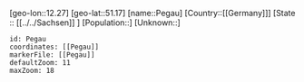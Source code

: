﻿---
location: [51.17,12.27]
mapzoom: [7,12] 
mapmarker: city 
type: City
tags:
- geo/City


SpocWebEntityId: 33275
isDeleted: false
confidential: public

---
[geo-lon::12.27]
[geo-lat::51.17]
[name::Pegau]
[Country::[[Germany]]]
[State :: [[../../Sachsen]] ]
[Population::]
[Unknown::]


```leaflet
id: Pegau
coordinates: [[Pegau]]
markerFile: [[Pegau]]
defaultZoom: 11 
maxZoom: 18
```
